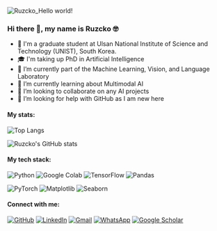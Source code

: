 ![Ruzcko_Hello world!](https://github.com/ruzcko/ruzcko/assets/67700033/6b9525a8-09d8-4037-8383-002305628418)

### Hi there 👋, my name is Ruzcko 🤓

- 🦄 I'm a graduate student at Ulsan National Institute of Science and Technology (UNIST), South Korea.
- 🎓 I'm taking up PhD in Artificial Intelligence 
- 🔭 I’m currently part of the Machine Learning, Vision, and Language Laboratory
- 🌱 I’m currently learning about Multimodal AI
- 👯 I’m looking to collaborate on any AI projects
- 🤔 I’m looking for help with GitHub as I am new here

#### My stats:

![Top Langs](https://github-readme-stats.vercel.app/api/top-langs/?username=ruzcko&layout=compact&card_width=500)

![Ruzcko's GitHub stats](https://github-readme-stats.vercel.app/api?username=ruzcko&show_icons=true&theme=swift&rank_icon=github&card_width=500)

#### My tech stack:

![Python](https://img.shields.io/badge/python-3670A0?style=for-the-badge&logo=python&logoColor=ffdd54)
![Google Colab](https://img.shields.io/badge/Google_Colab-white.svg?style=for-the-badge&logo=Google%20Colab&logoColor=FBBC05)
![TensorFlow](https://img.shields.io/badge/TensorFlow-%23FF6F00.svg?style=for-the-badge&logo=TensorFlow&logoColor=white)
![Pandas](https://img.shields.io/badge/pandas-%23150458.svg?style=for-the-badge&logo=pandas&logoColor=white)

![PyTorch](https://img.shields.io/badge/PyTorch-%23EE4C2C.svg?style=for-the-badge&logo=PyTorch&logoColor=white)
![Matplotlib](https://img.shields.io/badge/Matplotlib-%23ffffff.svg?style=for-the-badge&logo=Matplotlib&logoColor=black)
![Seaborn](https://img.shields.io/badge/Seaborn-blue.svg?style=for-the-badge&logo=Seaborn&logoColor=black)

#### Connect with me:

[![GitHub](https://img.shields.io/badge/GitHub-black.svg?style=for-the-badge&logo=GitHub&logoColor=white)](https://github.com/ruzcko)
[![LinkedIn](https://img.shields.io/badge/linkedin-%230077B5.svg?style=for-the-badge&logo=linkedin&logoColor=white)](https://www.linkedin.com/in/ruzcko/)
[![Gmail](https://img.shields.io/badge/Gmail-D14836?style=for-the-badge&logo=gmail&logoColor=white)](mailto:ruzcko@gmail.com)
[![WhatsApp](https://img.shields.io/badge/WhatsApp-25D366?style=for-the-badge&logo=whatsapp&logoColor=white)](https://wa.me/639173056717)
[![Google Scholar](https://img.shields.io/badge/Google_Scholar-%23ffffff.svg?style=for-the-badge&logo=Google%20Scholar&logoColor=blue)](https://scholar.google.com/citations?user=bu33uNwAAAAJ&hl=en)





<!--
[![Telegram](https://img.shields.io/badge/Telegram-2CA5E0?style=for-the-badge&logo=telegram&logoColor=white)](https://t.me/ruzckotobias)
[![KakaoTalk](https://img.shields.io/badge/kakaotalk-ffcd00.svg?style=for-the-badge&logo=kakaotalk&logoColor=000000)](pf.kakao.com/ruzcko/chat)
[![Twitter](https://img.shields.io/badge/Twitter-%231DA1F2.svg?style=for-the-badge&logo=Twitter&logoColor=white)](https://x.com/ruzcko)
[![Instagram](https://img.shields.io/badge/Instagram-%23E4405F.svg?style=for-the-badge&logo=Instagram&logoColor=white)](https://www.instagram.com/ruzcko)



<!--
**ruzcko/ruzcko** is a ✨ _special_ ✨ repository because its `README.md` (this file) appears on your GitHub profile.

Here are some ideas to get you started:

- 🔭 I’m currently working on ...
- 🌱 I’m currently learning ...
- 👯 I’m looking to collaborate on ...
- 🤔 I’m looking for help with ...
- 💬 Ask me about ...
- 📫 How to reach me: ...
- 😄 Pronouns: ...
- ⚡ Fun fact: ...
-->
